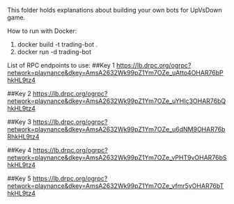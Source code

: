 This folder holds explanations about building your own bots for UpVsDown game.

How to run with Docker:
1. docker build -t trading-bot .
2. docker run -d trading-bot

List of RPC endpoints to use:
##Key 1
https://lb.drpc.org/ogrpc?network=playnance&dkey=AmsA2632Wk99pZ1Ym7OZe_uAtto4OHAR76bPhkHL9tz4

##Key 2
https://lb.drpc.org/ogrpc?network=playnance&dkey=AmsA2632Wk99pZ1Ym7OZe_uYHIc3OHAR76bQhkHL9tz4

##Key 3
https://lb.drpc.org/ogrpc?network=playnance&dkey=AmsA2632Wk99pZ1Ym7OZe_u6dNM9OHAR76bRhkHL9tz4

##Key 4
https://lb.drpc.org/ogrpc?network=playnance&dkey=AmsA2632Wk99pZ1Ym7OZe_vPHT9vOHAR76bShkHL9tz4

##Key 5
https://lb.drpc.org/ogrpc?network=playnance&dkey=AmsA2632Wk99pZ1Ym7OZe_vfmr5yOHAR76bThkHL9tz4